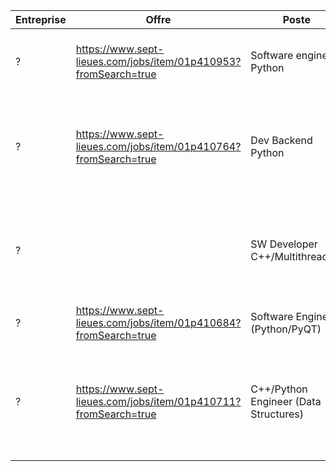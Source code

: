 
| **Entreprise** | **Offre**                                                       | **Poste**                             | Lieu                | Stack                                                                      | CV  | LM  | Candidature | Reponses |
| -------------- | --------------------------------------------------------------- | ------------------------------------- | ------------------- | -------------------------------------------------------------------------- | --- | --- | ----------- | -------- |
| ?              | https://www.sept-lieues.com/jobs/item/01p410953?fromSearch=true | Software engineer Python              | Paris               | Python, Flask. FastAPI, AWS. Rabbit MQ                                     |     |     |             |          |
| ?              | https://www.sept-lieues.com/jobs/item/01p410764?fromSearch=true | Dev Backend Python                    | Paris               | Python, SQL Alchemy, Celery, Kubernetes, Docker, Nomad, Pyramid            |     |     |             |          |
| ?              |                                                                 | SW Developer C++/Multithreading       | Issy les Moulineaux | C++(17), Windows, VS, Linux, Makefile, CMake, Eclipse, Git, Gilab, Jenkins |     |     |             |          |
| ?              | https://www.sept-lieues.com/jobs/item/01p410684?fromSearch=true | Software Engineer (Python/PyQT)       | ?                   | Python, PyQt                                                               |     |     |             |          |
| ?              | https://www.sept-lieues.com/jobs/item/01p410711?fromSearch=true | C++/Python Engineer (Data Structures) | ?                   | C++17, Linux, Windows, Git, Algorithms, Data Structure, EDA, FPGA, SoC     |     |     |             |          |
